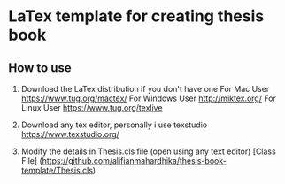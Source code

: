 # LaTex template for creating thesis book

## How to use
1. Download the LaTex distribution if you don't have one
For Mac User
https://www.tug.org/mactex/
For Windows User
http://miktex.org/
For Linux User
https://www.tug.org/texlive

2. Download any tex editor, personally i use texstudio
https://www.texstudio.org/

3. Modify the details in Thesis.cls file (open using any text editor)
[Class File] (https://github.com/alifianmahardhika/thesis-book-template/Thesis.cls)
